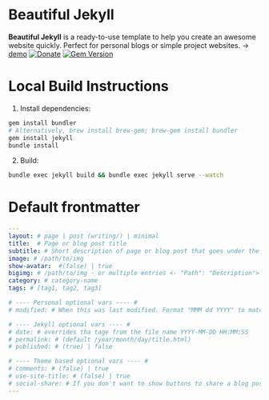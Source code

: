 # Beautiful Jekyll

**Beautiful Jekyll** is a ready-to-use template to help you create an awesome website quickly. Perfect for personal blogs or simple project websites. → [demo](https://deanattali.com/beautiful-jekyll/)
 [![Donate](https://img.shields.io/badge/Donate-PayPal-green.svg)](https://www.paypal.me/daattali/20) [![Gem Version](https://badge.fury.io/rb/beautiful-jekyll-theme.svg)](https://badge.fury.io/rb/beautiful-jekyll-theme)

# Local Build Instructions

1. Install dependencies:

``` sh
gem install bundler
# Alternatively, brew install brew-gem; brew-gem install bundler
gem install jekyll
bundle install
```

2. Build:

```sh
bundle exec jekyll build && bundle exec jekyll serve --watch
```

# Default frontmatter

```yaml
---
layout: # page | post (writing/) | minimal
title:  # Page or blog post title
subtitle: # Short description of page or blog post that goes under the title
image: # /path/to/img
show-avatar:  #(false) | true
bigimg: # /path/to/img - or multiple entries <- "Path": "Description">
category: # category-name
tags: # [tag1, tag2, tag3]

# ---- Personal optional vars ---- #
# modified: # When this was last modified. Format "MMM dd YYYY" to match default styling.

# ---- Jekyll optional vars ---- #
# date: # overrides tha tage from the file name YYYY-MM-DD HH:MM:SS
# permalink: # (default /year/month/day/title.html)
# published: # (true) | false

# ---- Theme based optional vars ---- #
# comments: # (false) | true
# use-site-title: # (false) | true
# social-share: # If you don't want to show buttons to share a blog post on social media, use social-share: false (this feature is turned on by default).
---
```
